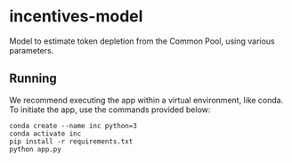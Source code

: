 # incentives-model

Model to estimate token depletion from the Common Pool, using various parameters.

## Running
We recommend executing the app within a virtual environment, like conda. To
initiate the app, use the commands provided below:

```
conda create --name inc python=3
conda activate inc
pip install -r requirements.txt
python app.py
```
